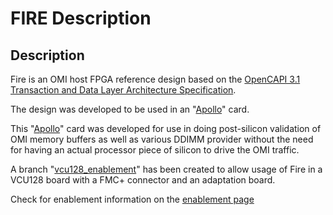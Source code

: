 # FIRE Description

## Description

Fire is an OMI host FPGA reference design based on the [OpenCAPI 3.1 Transaction and Data Layer Architecture Specification](https://opencapi.org/technical/specifications/).

The design was developed to be used in an "[Apollo](../apollo)" card.

This "[Apollo](../apollo/)" card was developed for use in doing post-silicon  validation of OMI memory buffers as well as various DDIMM provider without the need for having an actual processor piece of silicon to drive the OMI traffic.

A branch "[vcu128_enablement](https://github.com/opencapi/omi_host_fire/tree/vcu128_enablement)" has been created to allow usage of Fire in a VCU128 board with a FMC+ connector and an adaptation board.

Check for enablement information on the [enablement page](../enablement)
